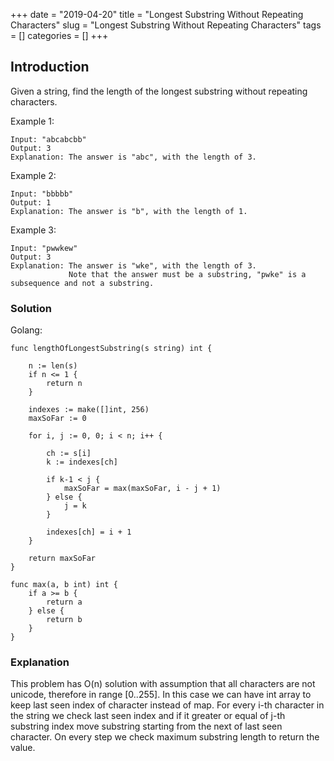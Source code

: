 +++
date = "2019-04-20"
title = "Longest Substring Without Repeating Characters"
slug = "Longest Substring Without Repeating Characters"
tags = []
categories = []
+++

## Introduction

Given a string, find the length of the longest substring without repeating characters.

Example 1:
```
Input: "abcabcbb"
Output: 3
Explanation: The answer is "abc", with the length of 3.
```
Example 2:
```
Input: "bbbbb"
Output: 1
Explanation: The answer is "b", with the length of 1.
```
Example 3:
```
Input: "pwwkew"
Output: 3
Explanation: The answer is "wke", with the length of 3.
             Note that the answer must be a substring, "pwke" is a subsequence and not a substring.
```

### Solution

Golang:
```
func lengthOfLongestSubstring(s string) int {

    n := len(s)
    if n <= 1 {
        return n
    }

    indexes := make([]int, 256)
    maxSoFar := 0

    for i, j := 0, 0; i < n; i++ {

        ch := s[i]
        k := indexes[ch]

        if k-1 < j {
            maxSoFar = max(maxSoFar, i - j + 1)
        } else {
            j = k
        }

        indexes[ch] = i + 1
    }

    return maxSoFar
}

func max(a, b int) int {
    if a >= b {
        return a
    } else {
        return b
    }
}
```

### Explanation

This problem has O(n) solution with assumption that all characters are not unicode, therefore in range [0..255].
In this case we can have int array to keep last seen index of character instead of map.
For every i-th character in the string we check last seen index and if it greater or equal of j-th substring index move substring starting from the next of last seen character. On every step we check maximum substring length to return the value.
